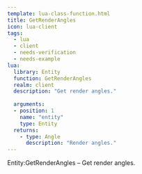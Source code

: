 ```yaml
---
template: lua-class-function.html
title: GetRenderAngles
icon: lua-client
tags:
  - lua
  - client
  - needs-verification
  - needs-example
lua:
  library: Entity
  function: GetRenderAngles
  realm: client
  description: "Get render angles."
  
  arguments:
  - position: 1
    name: "entity"
    type: Entity
  returns:
    - type: Angle
      description: "Render angles."
---
```


<div class="lua__search__keywords">
Entity:GetRenderAngles &#x2013; Get render angles.
</div>
